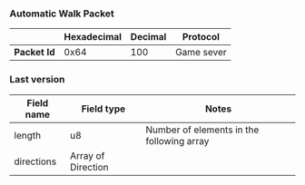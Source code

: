 ### Automatic Walk Packet

|               | Hexadecimal | Decimal | Protocol   |
| ------------- | ----------- | ------- | ---------- |
| **Packet Id** | 0x64        | 100     | Game sever |

### Last version

| Field name | Field type         | Notes                                     |
| ---------- | ------------------ | ----------------------------------------- |
| length     | u8                 | Number of elements in the following array |
| directions | Array of Direction |                                           |

